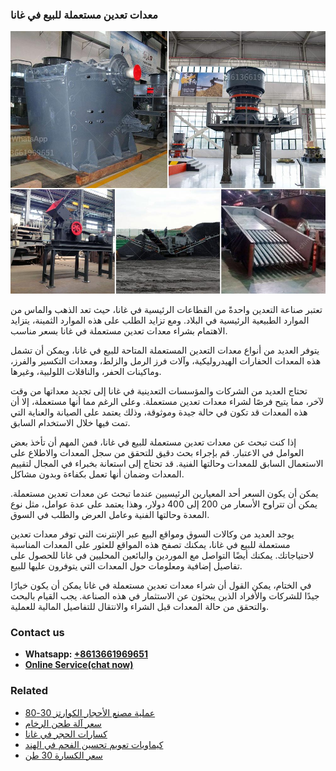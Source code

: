 <h3>معدات تعدين مستعملة للبيع في غانا</h3><img src='1701854223.jpg' alt=''><p>تعتبر صناعة التعدين واحدةً من القطاعات الرئيسية في غانا، حيث تعد الذهب والماس من الموارد الطبيعية الرئيسية في البلاد. ومع تزايد الطلب على هذه الموارد الثمينة، يتزايد الاهتمام بشراء معدات تعدين مستعملة في غانا بسعر مناسب.</p><p>يتوفر العديد من أنواع معدات التعدين المستعملة المتاحة للبيع في غانا، ويمكن أن تشمل هذه المعدات الحفارات الهيدروليكية، وآلات فرز الرمل والزلط، ومعدات التكسير والفرز، وماكينات الحفر، والناقلات اللولبية، وغيرها.</p><p>تحتاج العديد من الشركات والمؤسسات التعدينية في غانا إلى تجديد معداتها من وقت لآخر، مما يتيح فرصًا لشراء معدات تعدين مستعملة. وعلى الرغم مما أنها مستعملة، إلا أن هذه المعدات قد تكون في حالة جيدة وموثوقة، وذلك يعتمد على الصيانة والعناية التي تمت فيها خلال الاستخدام السابق.</p><p>إذا كنت تبحث عن معدات تعدين مستعملة للبيع في غانا، فمن المهم أن تأخذ بعض العوامل في الاعتبار. قم بإجراء بحث دقيق للتحقق من سجل المعدات والاطلاع على الاستعمال السابق للمعدات وحالتها الفنية. قد تحتاج إلى استعانة بخبراء في المجال لتقييم المعدات وضمان أنها تعمل بكفاءة وبدون مشاكل.</p><p>يمكن أن يكون السعر أحد المعيارين الرئيسيين عندما تبحث عن معدات تعدين مستعملة. يمكن أن تتراوح الأسعار من 200 إلى 400 دولار، وهذا يعتمد على عدة عوامل، مثل نوع المعدة وحالتها الفنية وعامل العرض والطلب في السوق.</p><p>يوجد العديد من وكالات السوق ومواقع البيع عبر الإنترنت التي توفر معدات تعدين مستعملة للبيع في غانا، يمكنك تصفح هذه المواقع للعثور على المعدات المناسبة لاحتياجاتك. يمكنك أيضًا التواصل مع الموردين والبائعين المحليين في غانا للحصول على تفاصيل إضافية ومعلومات حول المعدات التي يتوفرون عليها للبيع.</p><p>في الختام، يمكن القول أن شراء معدات تعدين مستعملة في غانا يمكن أن يكون خيارًا جيدًا للشركات والأفراد الذين يبحثون عن الاستثمار في هذه الصناعة. يجب القيام بالبحث والتحقق من حالة المعدات قبل الشراء والانتقال للتفاصيل المالية للعملية.</p><h3>Contact us</h3><ul><li><strong>Whatsapp:&nbsp;<a href="https://wa.me/8613661969651">+8613661969651</a></strong></li><li><a href="https://swt.shibang-china.com/?git&amp;zhl&amp;معدات تعدين مستعملة للبيع في غانا"><strong>Online Service(chat now)</strong></a></li></ul><h3>Related</h3><ul><li><a href='عملية مصنع الأحجار الكوارتز 3080.md'>عملية مصنع الأحجار الكوارتز 30-80</a></li><li><a href='سعر آلة طحن الرخام.md'>سعر آلة طحن الرخام</a></li><li><a href='كسارات الحجر في غانا.md'>كسارات الحجر في غانا</a></li><li><a href='كيماويات تعويم تحسين الفحم في الهند.md'>كيماويات تعويم تحسين الفحم في الهند</a></li><li><a href='سعر الكسارة 30 طن.md'>سعر الكسارة 30 طن</a></li></ul>